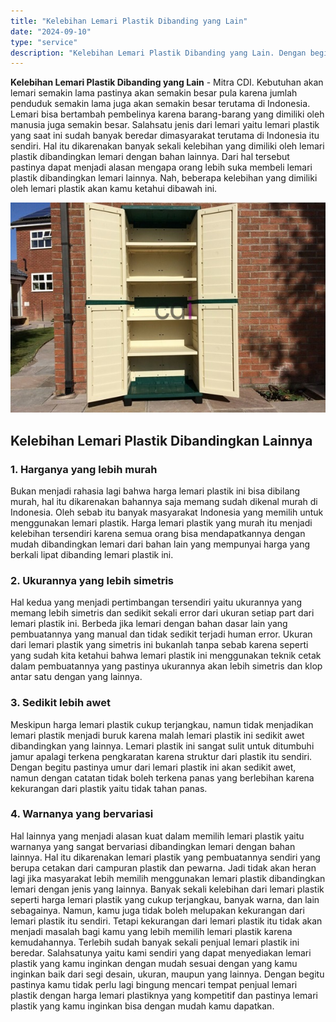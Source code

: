 ```yaml
---
title: "Kelebihan Lemari Plastik Dibanding yang Lain"
date: "2024-09-10"
type: "service"
description: "Kelebihan Lemari Plastik Dibanding yang Lain. Dengan begitu pastinya kamu tidak perlu lagi bingung mencari tempat penjual lemari plastik dengan harga lemari..."
---
```


**Kelebihan Lemari Plastik Dibanding yang Lain** - Mitra CDI. Kebutuhan akan lemari semakin lama pastinya akan semakin besar pula karena jumlah penduduk semakin lama juga akan semakin besar terutama di Indonesia. Lemari bisa bertambah pembelinya karena barang-barang yang dimiliki oleh manusia juga semakin besar.
Salahsatu jenis dari lemari yaitu lemari plastik yang saat ini sudah banyak beredar dimasyarakat terutama di Indonesia itu sendiri. Hal itu dikarenakan banyak sekali kelebihan yang dimiliki oleh lemari plastik dibandingkan lemari dengan bahan lainnya.
Dari hal tersebut pastinya dapat menjadi alasan mengapa orang lebih suka membeli lemari plastik dibandingkan lemari lainnya. Nah, beberapa kelebihan yang dimiliki oleh lemari plastik akan kamu ketahui dibawah ini.

![Kelebihan Lemari Plastik](/images/blog/lemari-plastik-001.jpg)

## Kelebihan Lemari Plastik Dibandingkan Lainnya
### 1\. Harganya yang lebih murah
Bukan menjadi rahasia lagi bahwa harga lemari plastik ini bisa dibilang murah, hal itu dikarenakan bahannya saja memang sudah dikenal murah di Indonesia. Oleh sebab itu banyak masyarakat Indonesia yang memilih untuk menggunakan lemari plastik.
Harga lemari plastik yang murah itu menjadi kelebihan tersendiri karena semua orang bisa mendapatkannya dengan mudah dibandingkan lemari dari bahan lain yang mempunyai harga yang berkali lipat dibanding lemari plastik ini.
### 2\. Ukurannya yang lebih simetris
Hal kedua yang menjadi pertimbangan tersendiri yaitu ukurannya yang memang lebih simetris dan sedikit sekali error dari ukuran setiap part dari lemari plastik ini. Berbeda jika lemari dengan bahan dasar lain yang pembuatannya yang manual dan tidak sedikit terjadi human error.
Ukuran dari lemari plastik yang simetris ini bukanlah tanpa sebab karena seperti yang sudah kita ketahui bahwa lemari plastik ini menggunakan teknik cetak dalam pembuatannya yang pastinya ukurannya akan lebih simetris dan klop antar satu dengan yang lainnya.
### 3\. Sedikit lebih awet
Meskipun harga lemari plastik cukup terjangkau, namun tidak menjadikan lemari plastik menjadi buruk karena malah lemari plastik ini sedikit awet dibandingkan yang lainnya.
Lemari plastik ini sangat sulit untuk ditumbuhi jamur apalagi terkena pengkaratan karena struktur dari plastik itu sendiri. Dengan begitu pastinya umur dari lemari plastik ini akan sedikit awet, namun dengan catatan tidak boleh terkena panas yang berlebihan karena kekurangan dari plastik yaitu tidak tahan panas.
### 4\. Warnanya yang bervariasi
Hal lainnya yang menjadi alasan kuat dalam memilih lemari plastik yaitu warnanya yang sangat bervariasi dibandingkan lemari dengan bahan lainnya. Hal itu dikarenakan lemari plastik yang pembuatannya sendiri yang berupa cetakan dari campuran plastik dan pewarna.
Jadi tidak akan heran lagi jika masyarakat lebih memilih menggunakan lemari plastik dibandingkan lemari dengan jenis yang lainnya.
Banyak sekali kelebihan dari lemari plastik seperti harga lemari plastik yang cukup terjangkau, banyak warna, dan lain sebagainya. Namun, kamu juga tidak boleh melupakan kekurangan dari lemari plastik itu sendiri.
Tetapi kekurangan dari lemari plastik itu tidak akan menjadi masalah bagi kamu yang lebih memilih lemari plastik karena kemudahannya. Terlebih sudah banyak sekali penjual lemari plastik ini beredar.
Salahsatunya yaitu kami sendiri yang dapat menyediakan lemari plastik yang kamu inginkan dengan mudah sesuai dengan yang kamu inginkan baik dari segi desain, ukuran, maupun yang lainnya.
Dengan begitu pastinya kamu tidak perlu lagi bingung mencari tempat penjual lemari plastik dengan harga lemari plastiknya yang kompetitif dan pastinya lemari plastik yang kamu inginkan bisa dengan mudah kamu dapatkan.
